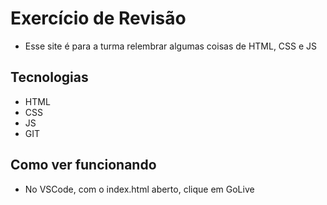 # Exercício de Revisão

- Esse site é para a turma relembrar algumas coisas de HTML, CSS e JS

## Tecnologias
- HTML
- CSS 
- JS
- GIT

## Como ver funcionando
- No VSCode, com o index.html aberto, clique em GoLive


